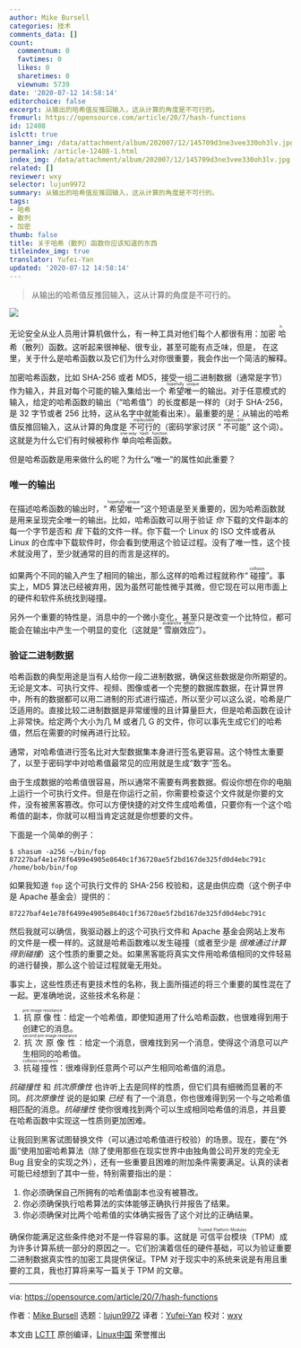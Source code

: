 ```yaml
---
author: Mike Bursell
categories: 技术
comments_data: []
count:
  commentnum: 0
  favtimes: 0
  likes: 0
  sharetimes: 0
  viewnum: 5739
date: '2020-07-12 14:58:14'
editorchoice: false
excerpt: 从输出的哈希值反推回输入，这从计算的角度是不可行的。
fromurl: https://opensource.com/article/20/7/hash-functions
id: 12408
islctt: true
banner_img: /data/attachment/album/202007/12/145709d3ne3vee330oh3lv.jpg
permalink: /article-12408-1.html
index_img: /data/attachment/album/202007/12/145709d3ne3vee330oh3lv.jpg.thumb.jpg
related: []
reviewer: wxy
selector: lujun9972
summary: 从输出的哈希值反推回输入，这从计算的角度是不可行的。
tags:
- 哈希
- 散列
- 加密
thumb: false
title: 关于哈希（散列）函数你应该知道的东西
titleindex_img: true
translator: Yufei-Yan
updated: '2020-07-12 14:58:14'
---
```



> 
> 从输出的哈希值反推回输入，这从计算的角度是不可行的。
> 
> 
> 


![](/data/attachment/album/202007/12/145709d3ne3vee330oh3lv.jpg)


无论安全从业人员用计算机做什么，有一种工具对他们每个人都很有用：加密<ruby> 哈希（散列） <rt>  hash </rt></ruby>函数。这听起来很神秘、很专业，甚至可能有点乏味，但是， 在这里，关于什么是哈希函数以及它们为什么对你很重要，我会作出一个简洁的解释。


加密哈希函数，比如 SHA-256 或者 MD5，接受一组二进制数据（通常是字节）作为输入，并且对每个可能的输入集给出一个<ruby> 希望唯一 <rt>  hopefully unique </rt></ruby>的输出。对于任意模式的输入，给定的哈希函数的输出（“哈希值”）的长度都是一样的（对于 SHA-256，是 32 字节或者 256 比特，这从名字中就能看出来）。最重要的是：从输出的哈希值反推回输入，这从计算的角度是<ruby> 不可行的 <rt>  implausible </rt></ruby>（密码学家讨厌 “<ruby> 不可能 <rt>  impossible </rt></ruby>” 这个词）。这就是为什么它们有时候被称作<ruby> 单向哈希函数 <rt>  one-way hash function </rt></ruby>。


但是哈希函数是用来做什么的呢？为什么“唯一”的属性如此重要？


### 唯一的输出


在描述哈希函数的输出时，“<ruby> 希望唯一 <rt>  hopefully unique </rt></ruby>”这个短语是至关重要的，因为哈希函数就是用来呈现完全唯一的输出。比如，哈希函数可以用于验证 *你* 下载的文件副本的每一个字节是否和 *我* 下载的文件一样。你下载一个 Linux 的 ISO 文件或者从 Linux 的仓库中下载软件时，你会看到使用这个验证过程。没有了唯一性，这个技术就没用了，至少就通常的目的而言是这样的。


如果两个不同的输入产生了相同的输出，那么这样的哈希过程就称作“<ruby> 碰撞 <rt>  collision </rt></ruby>”。事实上，MD5 算法已经被弃用，因为虽然可能性微乎其微，但它现在可以用市面上的硬件和软件系统找到碰撞。


另外一个重要的特性是，消息中的一个微小变化，甚至只是改变一个比特位，都可能会在输出中产生一个明显的变化（这就是“<ruby> 雪崩效应 <rt>  avalanche effect </rt></ruby>”）。


### 验证二进制数据


哈希函数的典型用途是当有人给你一段二进制数据，确保这些数据是你所期望的。无论是文本、可执行文件、视频、图像或者一个完整的数据库数据，在计算世界中，所有的数据都可以用二进制的形式进行描述，所以至少可以这么说，哈希是广泛适用的。直接比较二进制数据是非常缓慢的且计算量巨大，但是哈希函数在设计上非常快。给定两个大小为几 M 或者几 G 的文件，你可以事先生成它们的哈希值，然后在需要的时候再进行比较。


通常，对哈希值进行签名比对大型数据集本身进行签名更容易。这个特性太重要了，以至于密码学中对哈希值最常见的应用就是生成“数字”签名。


由于生成数据的哈希值很容易，所以通常不需要有两套数据。假设你想在你的电脑上运行一个可执行文件。但是在你运行之前，你需要检查这个文件就是你要的文件，没有被黑客篡改。你可以方便快捷的对文件生成哈希值，只要你有一个这个哈希值的副本，你就可以相当肯定这就是你想要的文件。


下面是一个简单的例子：



```
$ shasum -a256 ~/bin/fop
87227baf4e1e78f6499e4905e8640c1f36720ae5f2bd167de325fd0d4ebc791c  /home/bob/bin/fop

```

如果我知道 `fop` 这个可执行文件的 SHA-256 校验和，这是由供应商（这个例子中是 Apache 基金会）提供的：



```
87227baf4e1e78f6499e4905e8640c1f36720ae5f2bd167de325fd0d4ebc791c

```

然后我就可以确信，我驱动器上的这个可执行文件和 Apache 基金会网站上发布的文件是一模一样的。这就是哈希函数难以发生碰撞（或者至少是 *很难通过计算得到碰撞*）这个性质的重要之处。如果黑客能将真实文件用哈希值相同的文件轻易的进行替换，那么这个验证过程就毫无用处。


事实上，这些性质还有更技术性的名称，我上面所描述的将三个重要的属性混在了一起。更准确地说，这些技术名称是：


1. <ruby> 抗原像性 <rt>  pre-image resistance </rt></ruby>：给定一个哈希值，即使知道用了什么哈希函数，也很难得到用于创建它的消息。
2. <ruby> 抗次原像性 <rt>  second pre-image resistance </rt> <ruby>  ：给定一个消息，很难找到另一个消息，使得这个消息可以产生相同的哈希值。 </ruby></ruby>
3. <ruby> 抗碰撞性 <rt>  collision resistance </rt></ruby>：很难得到任意两个可以产生相同哈希值的消息。


*抗碰撞性* 和 *抗次原像性* 也许听上去是同样的性质，但它们具有细微而显著的不同。*抗次原像性* 说的是如果 *已经* 有了一个消息，你也很难得到另一个与之哈希值相匹配的消息。*抗碰撞性* 使你很难找到两个可以生成相同哈希值的消息，并且要在哈希函数中实现这一性质则更加困难。


让我回到黑客试图替换文件（可以通过哈希值进行校验）的场景。现在，要在“外面”使用加密哈希算法（除了使用那些在现实世界中由独角兽公司开发的完全无 Bug 且安全的实现之外），还有一些重要且困难的附加条件需要满足。认真的读者可能已经想到了其中一些，特别需要指出的是：


1. 你必须确保自己所拥有的哈希值副本也没有被篡改。
2. 你必须确保执行哈希算法的实体能够正确执行并报告了结果。
3. 你必须确保对比两个哈希值的实体确实报告了这个对比的正确结果。


确保你能满足这些条件绝对不是一件容易的事。这就是<ruby> 可信平台模块 <rt>  Trusted Platform Modules </rt></ruby>（TPM）成为许多计算系统一部分的原因之一。它们扮演着信任的硬件基础，可以为验证重要二进制数据真实性的加密工具提供保证。TPM 对于现实中的系统来说是有用且重要的工具，我也打算将来写一篇关于 TPM 的文章。




---


via: <https://opensource.com/article/20/7/hash-functions>


作者：[Mike Bursell](https://opensource.com/users/mikecamel) 选题：[lujun9972](https://github.com/lujun9972) 译者：[Yufei-Yan](https://github.com/Yufei-Yan) 校对：[wxy](https://github.com/wxy)


本文由 [LCTT](https://github.com/LCTT/TranslateProject) 原创编译，[Linux中国](https://linux.cn/) 荣誉推出